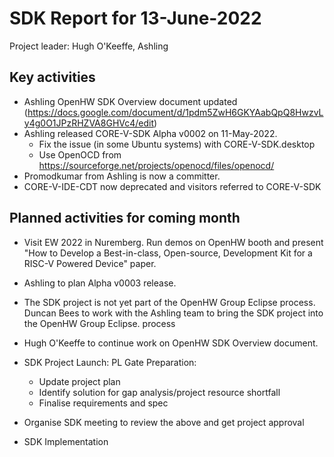 # SDK Report for 13-June-2022

Project leader: Hugh O'Keeffe, Ashling

## Key activities
- Ashling OpenHW SDK Overview document updated (https://docs.google.com/document/d/1pdm5ZwH6GKYAabQpQ8HwzvLy4g0O1JPzRHZVA8GHVc4/edit) 
- Ashling released CORE-V-SDK Alpha v0002 on 11-May-2022.
  - Fix the issue (in some Ubuntu systems) with CORE-V-SDK.desktop
  -  Use OpenOCD from https://sourceforge.net/projects/openocd/files/openocd/   
- Promodkumar from Ashling is now a committer.
- CORE-V-IDE-CDT now deprecated and visitors referred to CORE-V-SDK

## Planned activities for coming month
- Visit EW 2022 in Nuremberg. Run demos on OpenHW booth and present "How to Develop a Best-in-class, Open-source, Development Kit for a RISC-V Powered Device" paper.
- Ashling to plan Alpha v0003 release. 
- The SDK project is not yet part of the OpenHW Group Eclipse process. Duncan Bees to work with the Ashling team to bring the SDK project into the OpenHW Group Eclipse.     process
- Hugh O'Keeffe to continue work on OpenHW SDK Overview document.
- SDK Project Launch: PL Gate Preparation:

  - Update project plan
  - Identify solution for gap analysis/project resource shortfall
  - Finalise requirements and spec
  
 - Organise SDK meeting to review the above and get project approval
 - SDK Implementation
